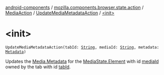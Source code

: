[android-components](../../../index.md) / [mozilla.components.browser.state.action](../../index.md) / [MediaAction](../index.md) / [UpdateMediaMetadataAction](index.md) / [&lt;init&gt;](./-init-.md)

# &lt;init&gt;

`UpdateMediaMetadataAction(tabId: `[`String`](https://kotlinlang.org/api/latest/jvm/stdlib/kotlin/-string/index.html)`, mediaId: `[`String`](https://kotlinlang.org/api/latest/jvm/stdlib/kotlin/-string/index.html)`, metadata: `[`Metadata`](../../../mozilla.components.concept.engine.media/-media/-metadata/index.md)`)`

Updates the [Media.Metadata](../../../mozilla.components.concept.engine.media/-media/-metadata/index.md) for the [MediaState.Element](../../../mozilla.components.browser.state.state/-media-state/-element/index.md) with id [mediaId](media-id.md) owned by the tab
with id [tabId](tab-id.md).

